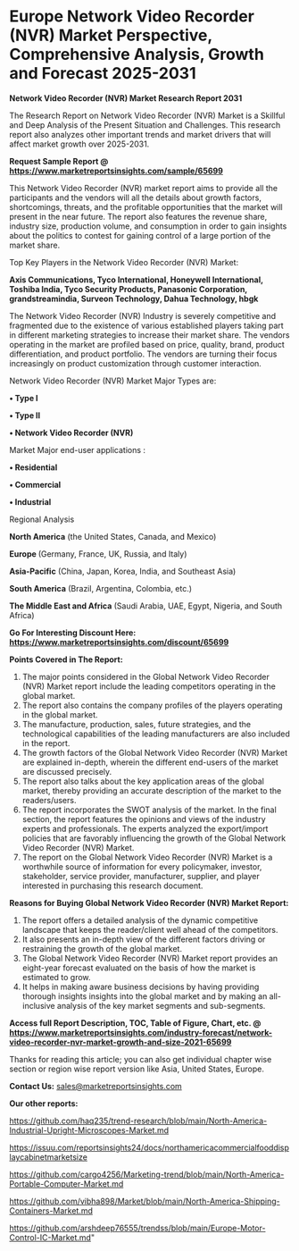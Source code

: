 # Europe Network Video Recorder (NVR) Market Perspective, Comprehensive Analysis, Growth and Forecast 2025-2031

<strong>Network Video Recorder (NVR) Market Research Report 2031</strong>

The Research Report on Network Video Recorder (NVR) Market is a Skillful and Deep Analysis of the Present Situation and Challenges. This research report also analyzes other important trends and market drivers that will affect market growth over 2025-2031.

<strong>Request Sample Report @ <a href=https://www.marketreportsinsights.com/sample/65699>https://www.marketreportsinsights.com/sample/65699</a></strong>

This Network Video Recorder (NVR) market report aims to provide all the participants and the vendors will all the details about growth factors, shortcomings, threats, and the profitable opportunities that the market will present in the near future. The report also features the revenue share, industry size, production volume, and consumption in order to gain insights about the politics to contest for gaining control of a large portion of the market share.

Top Key Players in the Network Video Recorder (NVR) Market:

<strong>Axis Communications, Tyco International, Honeywell International, Toshiba India, Tyco Security Products, Panasonic Corporation, grandstreamindia, Surveon Technology, Dahua Technology, hbgk</strong>

The Network Video Recorder (NVR) Industry is severely competitive and fragmented due to the existence of various established players taking part in different marketing strategies to increase their market share. The vendors operating in the market are profiled based on price, quality, brand, product differentiation, and product portfolio. The vendors are turning their focus increasingly on product customization through customer interaction.

Network Video Recorder (NVR) Market Major Types are:

<strong>• Type I

• Type II

• Network Video Recorder (NVR)</strong>

Market Major end-user applications :

<strong>• Residential

• Commercial

• Industrial</strong>

Regional Analysis

</u><strong><b>North America</b></strong> (the United States, Canada, and Mexico)

<strong><b>Europe </b></strong>(Germany, France, UK, Russia, and Italy)

<strong><b>Asia-Pacific</b></strong> (China, Japan, Korea, India, and Southeast Asia)

<strong><b>South America</b></strong> (Brazil, Argentina, Colombia, etc.)

<strong><b>The Middle East and Africa</b></strong> (Saudi Arabia, UAE, Egypt, Nigeria, and South Africa)

<strong>Go For Interesting Discount Here: <a href=https://www.marketreportsinsights.com/discount/65699>https://www.marketreportsinsights.com/discount/65699</a></strong>

<strong>Points Covered in The Report:</strong>
<ol>
  <li>The major points considered in the Global Network Video Recorder (NVR) Market report include the leading competitors operating in the global market.</li>
  <li>The report also contains the company profiles of the players operating in the global market.</li>
  <li>The manufacture, production, sales, future strategies, and the technological capabilities of the leading manufacturers are also included in the report.</li>
  <li>The growth factors of the Global Network Video Recorder (NVR) Market are explained in-depth, wherein the different end-users of the market are discussed precisely.</li>
  <li>The report also talks about the key application areas of the global market, thereby providing an accurate description of the market to the readers/users.</li>
  <li>The report incorporates the SWOT analysis of the market. In the final section, the report features the opinions and views of the industry experts and professionals. The experts analyzed the export/import policies that are favorably influencing the growth of the Global Network Video Recorder (NVR) Market.</li>
  <li>The report on the Global Network Video Recorder (NVR) Market is a worthwhile source of information for every policymaker, investor, stakeholder, service provider, manufacturer, supplier, and player interested in purchasing this research document.</li>
</ol>
<strong>Reasons for Buying Global Network Video Recorder (NVR) Market Report:</strong>

<ol>
  <li>The report offers a detailed analysis of the dynamic competitive landscape that keeps the reader/client well ahead of the competitors.</li>
  <li>It also presents an in-depth view of the different factors driving or restraining the growth of the global market.</li>
  <li>The Global Network Video Recorder (NVR) Market report provides an eight-year forecast evaluated on the basis of how the market is estimated to grow.</li>
  <li>It helps in making aware business decisions by having providing thorough insights insights into the global market and by making an all-inclusive analysis of the key market segments and sub-segments.</li>
</ol>
<strong>Access full Report Description, TOC, Table of Figure, Chart, etc. @ <a href=https://www.marketreportsinsights.com/industry-forecast/network-video-recorder-nvr-market-growth-and-size-2021-65699>https://www.marketreportsinsights.com/industry-forecast/network-video-recorder-nvr-market-growth-and-size-2021-65699</a></strong>


Thanks for reading this article; you can also get individual chapter wise section or region wise report version like Asia, United States, Europe.

<strong>Contact Us:</strong>
sales@marketreportsinsights.com

<strong>Our other reports:</strong>

<a href=https://github.com/haq235/trend-research/blob/main/North-America-Industrial-Upright-Microscopes-Market.md>https://github.com/haq235/trend-research/blob/main/North-America-Industrial-Upright-Microscopes-Market.md</a>

<a href=https://issuu.com/reportsinsights24/docs/northamericacommercialfooddisplaycabinetmarketsize>https://issuu.com/reportsinsights24/docs/northamericacommercialfooddisplaycabinetmarketsize</a>

<a href=https://github.com/cargo4256/Marketing-trend/blob/main/North-America-Portable-Computer-Market.md>https://github.com/cargo4256/Marketing-trend/blob/main/North-America-Portable-Computer-Market.md</a>

<a href=https://github.com/vibha898/Market/blob/main/North-America-Shipping-Containers-Market.md>https://github.com/vibha898/Market/blob/main/North-America-Shipping-Containers-Market.md</a>

<a href=https://github.com/arshdeep76555/trendss/blob/main/Europe-Motor-Control-IC-Market.md>https://github.com/arshdeep76555/trendss/blob/main/Europe-Motor-Control-IC-Market.md</a>"
